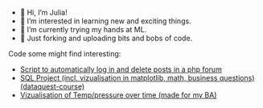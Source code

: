- 👋 Hi, I’m Julia!
- 👀 I’m interested in learning new and exciting things.
- 🌱 I’m currently trying my hands at ML.
- 💞️ Just forking and uploading bits and bobs of code. 

Code some might find interesting:

- [Script to automatically log in and delete posts in a php forum](https://github.com/liluuen/bym_script)
- [SQL Project (incl. vizualisation in matplotlib, math, business questions) (dataquest-course)]()
- [Vizualisation of Temp/pressure over time (made for my BA)]()

<!---
liluuen/liluuen is a ✨ special ✨ repository because its `README.md` (this file) appears on your GitHub profile.
You can click the Preview link to take a look at your changes.
--->
